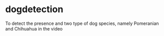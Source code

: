 # dogdetection
To detect the presence and two type of dog species, namely Pomeranian and Chihuahua in the video
